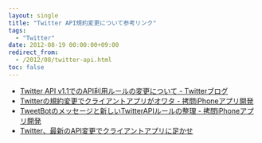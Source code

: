 ```yaml
---
layout: single
title: "Twitter API規約変更について参考リンク"
tags:
  - "Twitter"
date: 2012-08-19 00:00:00+09:00
redirect_from:
  - /2012/08/twitter-api.html
toc: false
---
```


- [Twitter API v1.1でのAPI利用ルールの変更について - Twitterブログ](http://blog.jp.twitter.com/2012/08/twitter-api-v11aip.html)
- [Twitterの規約変更でクライアントアプリがオワタ - 拷問iPhoneアプリ開発](http://www.umekun.com/archives/1505)
- [TweetBotのメッセージと新しいTwitterAPIルールの整理 - 拷問iPhoneアプリ開発](http://www.umekun.com/archives/1544)
- [Twitter、最新のAPI変更でクライアントアプリに足かせ](http://jp.techcrunch.com/archives/20120816twitter-api-client-apps/)
